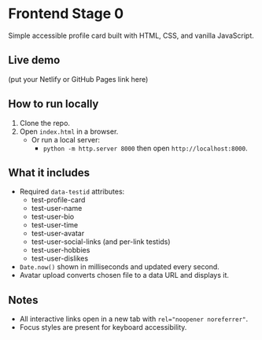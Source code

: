 # Frontend Stage 0

Simple accessible profile card built with HTML, CSS, and vanilla JavaScript.

## Live demo
(put your Netlify or GitHub Pages link here)

## How to run locally
1. Clone the repo.
2. Open `index.html` in a browser.
   - Or run a local server:
     - `python -m http.server 8000` then open `http://localhost:8000`.

## What it includes
- Required `data-testid` attributes:
  - test-profile-card
  - test-user-name
  - test-user-bio
  - test-user-time
  - test-user-avatar
  - test-user-social-links (and per-link testids)
  - test-user-hobbies
  - test-user-dislikes
- `Date.now()` shown in milliseconds and updated every second.
- Avatar upload converts chosen file to a data URL and displays it.

## Notes
- All interactive links open in a new tab with `rel="noopener noreferrer"`.
- Focus styles are present for keyboard accessibility.
